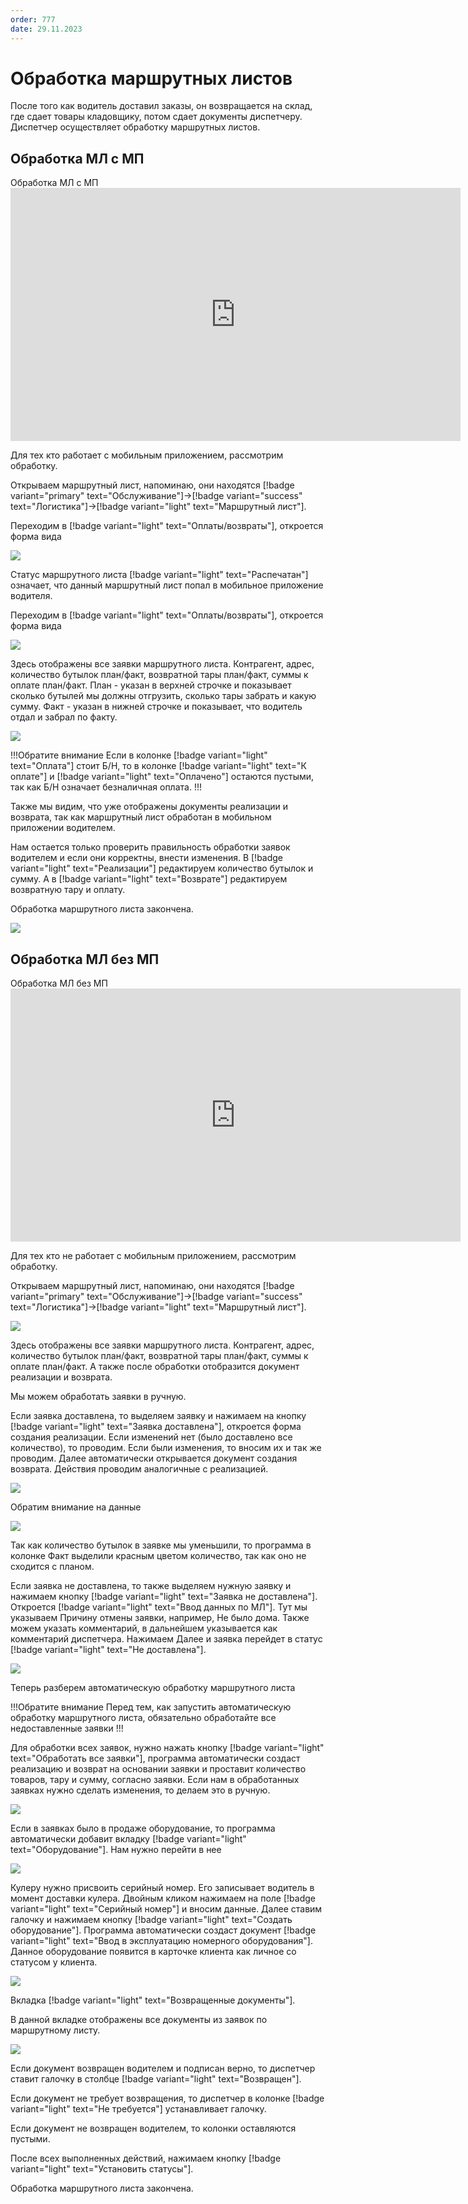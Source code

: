 ```yaml
---
order: 777
date: 29.11.2023
---
```

# Обработка маршрутных листов

После того как водитель доставил заказы, он возвращается на склад, где сдает товары кладовщику, 
потом сдает документы диспетчеру. Диспетчер осуществляет обработку маршрутных листов.

## Обработка МЛ с МП

Обработка МЛ с МП
      <iframe
        width="720"
        height="405"
        src="https://rutube.ru/play/embed/b0d1982600343bf85d96ffa534e57ff5"
        frameBorder="0"
        allow="clipboard-write; autoplay"
        allowFullScreen
      ></iframe>
    

Для тех кто работает с мобильным приложением, рассмотрим обработку.

Открываем маршрутный лист, напоминаю, они находятся  [!badge variant="primary" text="Обслуживание"]->[!badge variant="success" text="Логистика"]->[!badge variant="light" text="Маршрутный лист"].

Переходим в [!badge variant="light" text="Оплаты/возвраты"], откроется форма вида

![](\images\диспетчер\мл8.jpg)

Статус маршрутного листа [!badge variant="light" text="Распечатан"] означает, что данный маршрутный лист попал в мобильное приложение водителя.

Переходим в [!badge variant="light" text="Оплаты/возвраты"], откроется форма вида

![](\images\диспетчер\мл6.jpg)

Здесь отображены все заявки маршрутного листа. Контрагент, адрес, количество бутылок план/факт, возвратной тары план/факт, суммы к оплате план/факт. План - указан в верхней строчке и показывает сколько бутылей мы должны отгрузить, сколько тары забрать и какую сумму. Факт - указан в нижней строчке и показывает, что водитель отдал и забрал по факту. 

![](\images\диспетчер\мл7.jpg)

!!!Обратите внимание
Если в колонке [!badge variant="light" text="Оплата"] стоит Б/Н, то в колонке [!badge variant="light" text="К оплате"] и [!badge variant="light" text="Оплачено"] остаются пустыми, так как Б/Н означает безналичная оплата.
!!!

Также мы видим, что уже отображены документы реализации и возврата, так как маршрутный лист обработан в мобильном приложении водителем.

Нам остается только проверить правильность обработки заявок водителем и если они корректны, внести изменения. В [!badge variant="light" text="Реализации"] редактируем количество бутылок и сумму. А в [!badge variant="light" text="Возврате"] редактируем возвратную тару и оплату.

Обработка маршрутного листа закончена.

![](\images\диспетчер\мл.jpg)

## Обработка МЛ без МП

Обработка МЛ без МП
      <iframe
        width="720"
        height="405"
        src="https://rutube.ru/play/embed/8ef5f3aad45128449d1d238f14d45872"
        frameBorder="0"
        allow="clipboard-write; autoplay"
        allowFullScreen
      ></iframe>
    

Для тех кто не работает с мобильным приложением, рассмотрим обработку.

Открываем маршрутный лист, напоминаю, они находятся [!badge variant="primary" text="Обслуживание"]->[!badge variant="success" text="Логистика"]->[!badge variant="light" text="Маршрутный лист"].

![](\images\диспетчер\мл8.jpg)

Здесь отображены все заявки маршрутного листа. Контрагент, адрес, количество бутылок план/факт, возвратной тары план/факт, суммы к оплате план/факт. А также после обработки отобразится документ реализации и возврата.

Мы можем обработать заявки в ручную. 

Если заявка доставлена, то выделяем заявку и нажимаем на кнопку [!badge variant="light" text="Заявка доставлена"], откроется форма создания реализации.
Если изменений нет (было доставлено все количество), то проводим. Если были изменения, то вносим их и так же проводим. Далее автоматически открывается документ создания возврата. Действия проводим аналогичные с реализацией.

![](\images\диспетчер\мл.gif)

Обратим внимание на данные

![](\images\диспетчер\мл3.jpg)

Так как количество бутылок в заявке мы уменьшили, то программа в колонке Факт выделили красным цветом количество, так как оно не сходится с планом.

Если заявка не доставлена, то также выделяем нужную заявку и нажимаем кнопку [!badge variant="light" text="Заявка не доставлена"]. Откроется [!badge variant="light" text="Ввод данных по МЛ"]. Тут мы указываем Причину отмены заявки, например, Не было дома. Также можем указать комментарий, в дальнейшем указывается как комментарий диспетчера. Нажимаем Далее и заявка перейдет в статус [!badge variant="light" text="Не доставлена"].

![](\images\диспетчер\мл1.gif)

Теперь разберем автоматическую обработку маршрутного листа

!!!Обратите внимание
Перед тем, как запустить автоматическую обработку маршрутного листа, обязательно обработайте все недоставленные заявки
!!!

Для обработки всех заявок, нужно нажать кнопку [!badge variant="light" text="Обработать все заявки"], программа автоматически создаст реализацию и возврат на основании заявки и проставит количество товаров, тару и сумму, согласно заявки. Если нам в обработанных заявках нужно сделать изменения, то делаем это в ручную.

![](\images\диспетчер\мл3.gif)

Если в заявках было в продаже оборудование, то программа автоматически добавит вкладку [!badge variant="light" text="Оборудование"]. Нам нужно перейти в нее

![](\images\диспетчер\мл4.jpg)

Кулеру нужно присвоить серийный номер. Его записывает водитель в момент доставки кулера. Двойным кликом нажимаем на поле [!badge variant="light" text="Серийный номер"] и вносим данные. Далее ставим галочку и нажимаем кнопку [!badge variant="light" text="Создать оборудование"]. Программа автоматически создаст документ [!badge variant="light" text="Ввод в эксплуатацию номерного оборудования"]. Данное оборудование появится в карточке клиента как личное со статусом у клиента.

![](\images\диспетчер\мл4.gif)

Вкладка [!badge variant="light" text="Возвращенные документы"].

В данной вкладке отображены все документы из заявок по маршрутному листу. 

![](\images\диспетчер\мл5.jpg)

Если документ возвращен водителем и подписан верно, то диспетчер ставит галочку в столбце [!badge variant="light" text="Возвращен"].

Если документ не требует возвращения, то диспетчер в колонке [!badge variant="light" text="Не требуется"] устанавливает галочку.

Если документ не возвращен водителем, то колонки оставляются пустыми.

После всех выполненных действий, нажимаем кнопку [!badge variant="light" text="Установить статусы"].

Обработка маршрутного листа закончена.




